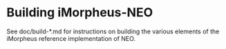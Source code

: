 Building iMorpheus-NEO
================

See doc/build-*.md for instructions on building the various
elements of the iMorpheus reference implementation of NEO.
